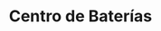 ---
title: "Centro de Baterías"
url: /ciudad-autonoma-de-buenos-aires/centro-de-baterias-avenida-melian/
shop: Autoteile
---